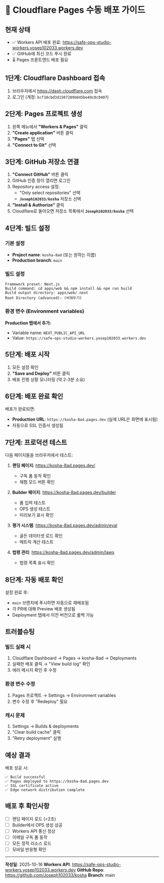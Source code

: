 # 🚀 Cloudflare Pages 수동 배포 가이드

## 현재 상태
- ✅ Workers API 배포 완료: https://safe-ops-studio-workers.yosep102033.workers.dev
- ✅ GitHub에 최신 코드 푸시 완료
- ⏳ Pages 프론트엔드 배포 필요

## 1단계: Cloudflare Dashboard 접속

1. 브라우저에서 https://dash.cloudflare.com 접속
2. 로그인 (계정: `bcf10cbd3d1507209b845be49c0c0407`)

## 2단계: Pages 프로젝트 생성

1. 왼쪽 메뉴에서 **"Workers & Pages"** 클릭
2. **"Create application"** 버튼 클릭
3. **"Pages"** 탭 선택
4. **"Connect to Git"** 선택

## 3단계: GitHub 저장소 연결

1. **"Connect GitHub"** 버튼 클릭
2. GitHub 인증 창이 열리면 로그인
3. Repository access 설정:
   - "Only select repositories" 선택
   - **`Joseph102033/kosha`** 저장소 선택
4. **"Install & Authorize"** 클릭
5. Cloudflare로 돌아오면 저장소 목록에서 **`Joseph102033/kosha`** 선택

## 4단계: 빌드 설정

### 기본 설정
- **Project name**: `kosha-8ad` (또는 원하는 이름)
- **Production branch**: `main`

### 빌드 설정
```
Framework preset: Next.js
Build command: cd apps/web && npm install && npm run build
Build output directory: apps/web/.next
Root Directory (advanced): (비워두기)
```

### 환경 변수 (Environment variables)
**Production 탭에서 추가:**
- Variable name: `NEXT_PUBLIC_API_URL`
- Value: `https://safe-ops-studio-workers.yosep102033.workers.dev`

## 5단계: 배포 시작

1. 모든 설정 확인
2. **"Save and Deploy"** 버튼 클릭
3. 배포 진행 상황 모니터링 (약 2-3분 소요)

## 6단계: 배포 완료 확인

배포가 완료되면:
- **Production URL**: `https://kosha-8ad.pages.dev` (실제 URL은 화면에 표시됨)
- 자동으로 SSL 인증서 생성됨

## 7단계: 프로덕션 테스트

다음 페이지들을 브라우저에서 테스트:

1. **랜딩 페이지**: https://kosha-8ad.pages.dev/
   - 구독 폼 동작 확인
   - 체험 모드 버튼 확인

2. **Builder 페이지**: https://kosha-8ad.pages.dev/builder
   - 폼 입력 테스트
   - OPS 생성 테스트
   - 미리보기 표시 확인

3. **평가 시스템**: https://kosha-8ad.pages.dev/admin/eval
   - 골든 데이터셋 로드 확인
   - 메트릭 계산 테스트

4. **법령 관리**: https://kosha-8ad.pages.dev/admin/laws
   - 법령 목록 표시 확인

## 8단계: 자동 배포 확인

설정 완료 후:
- `main` 브랜치에 푸시하면 자동으로 재배포됨
- 각 PR에 대해 Preview 배포 생성됨
- Deployment 탭에서 이전 버전으로 롤백 가능

## 트러블슈팅

### 빌드 실패 시
1. Cloudflare Dashboard → Pages → kosha-8ad → Deployments
2. 실패한 배포 클릭 → "View build log" 확인
3. 에러 메시지 확인 후 수정

### 환경 변수 수정
1. Pages 프로젝트 → Settings → Environment variables
2. 변수 수정 후 "Redeploy" 필요

### 캐시 문제
1. Settings → Builds & deployments
2. "Clear build cache" 클릭
3. "Retry deployment" 실행

## 예상 결과

배포 성공 시:
```
✅ Build successful
✅ Pages deployed to https://kosha-8ad.pages.dev
✅ SSL certificate active
✅ Edge network distribution complete
```

## 배포 후 확인사항

- [ ] 랜딩 페이지 로드 (<2초)
- [ ] Builder에서 OPS 생성 성공
- [ ] Workers API 통신 정상
- [ ] 이메일 구독 폼 동작
- [ ] 모든 정적 리소스 로드
- [ ] 모바일 반응형 확인

---

**작성일**: 2025-10-16
**Workers API**: https://safe-ops-studio-workers.yosep102033.workers.dev
**GitHub Repo**: https://github.com/Joseph102033/kosha
**Branch**: main
